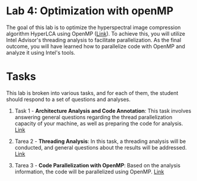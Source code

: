 # Lab 4: Optimization with openMP
The goal of this lab is to optimize the hyperspectral image compression algorithm HyperLCA using OpenMP ([Link](HLCA.md)). To achieve this, you will utilize Intel Advisor's threading analysis to facilitate parallelization. As the final outcome, you will have learned how to parallelize code with OpenMP and analyze it using Intel's tools.

# Tasks
This lab is broken into various tasks, and for each of them, the student should respond to a set of questions and analyses.


1. Task 1 - **Architecture Analysis and Code Annotation**: This task involves answering general questions regarding the thread parallelization capacity of your machine, as well as preparing the code for analysis. [Link](results/task1/README.md)

2. Tarea 2 - **Threading Analysis**: In this task, a threading analysis will be conducted, and general questions about the results will be addressed. [Link](results/task2/README.md)

3. Tarea 3 - **Code Parallelization with OpenMP**: Based on the analysis information, the code will be parallelized using OpenMP. [Link](results/task3/README.md)
